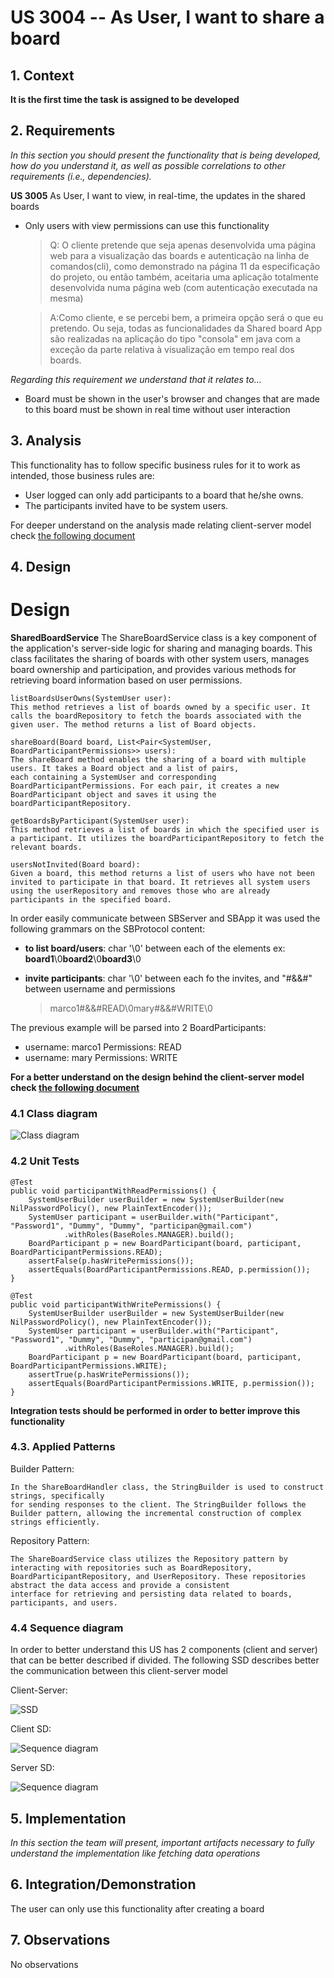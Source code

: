 US 3004 -- As User, I want to share a board
=========================================================

## 1. Context

**It is the first time the task is assigned to be developed**

## 2. Requirements

*In this section you should present the functionality that is being developed, how do you understand it, as well as
possible correlations to other requirements (i.e., dependencies).*

**US 3005** As User, I want to view, in real-time, the updates in the shared boards

- Only users with view permissions can use this functionality

  > Q: O cliente pretende que seja apenas desenvolvida uma página web para a visualização das boards e autenticação na
  linha de comandos(cli), como demonstrado na página 11 da especificação do projeto, ou então também, aceitaria uma
  aplicação totalmente desenvolvida numa página web (com autenticação executada na mesma)

  > A:Como cliente, e se percebi bem, a primeira opção será o que eu pretendo. Ou seja, todas as funcionalidades da
  Shared
  board App são realizadas na aplicação do tipo "consola" em java com a exceção da parte relativa
  à visualização em tempo real dos boards.

*Regarding this requirement we understand that it relates to...*

- Board must be shown in the user's browser and changes that are made to this board must be shown in real time without
  user interaction

## 3. Analysis

This functionality has to follow specific business rules for it to work
as intended, those business rules are:

- User logged can only add participants to a board that he/she owns.
- The participants invited have to be system users.

For deeper understand on the analysis made relating client-server model
check [the following document](../SBServer/Analysis.md)

## 4. Design

# Design

**SharedBoardService**
The ShareBoardService class is a key component of the application's server-side logic for sharing and managing boards.
This class facilitates the sharing of boards with other system users, manages board ownership and participation, and
provides various methods for retrieving board information based on user permissions.

    listBoardsUserOwns(SystemUser user):
    This method retrieves a list of boards owned by a specific user. It calls the boardRepository to fetch the boards associated with the given user. The method returns a list of Board objects.

    shareBoard(Board board, List<Pair<SystemUser, BoardParticipantPermissions>> users):
    The shareBoard method enables the sharing of a board with multiple users. It takes a Board object and a list of pairs, 
    each containing a SystemUser and corresponding BoardParticipantPermissions. For each pair, it creates a new
    BoardParticipant object and saves it using the boardParticipantRepository.

    getBoardsByParticipant(SystemUser user):
    This method retrieves a list of boards in which the specified user is a participant. It utilizes the boardParticipantRepository to fetch the relevant boards.

    usersNotInvited(Board board):
    Given a board, this method returns a list of users who have not been invited to participate in that board. It retrieves all system users using the userRepository and removes those who are already participants in the specified board.

In order easily communicate between SBServer and SBApp it was used the following grammars on the SBProtocol content:

- **to list board/users**: char '\0' between each of the elements
  ex: **board1**\0**board2**\0**board3**\0
- **invite participants**: char '\0' between each fo the invites, and "#&&#" between username and permissions

  > marco1#&&#READ\0mary#&&#WRITE\0

The previous example will be parsed into 2 BoardParticipants:

- username: marco1 Permissions: READ
- username: mary Permissions: WRITE

**For a better understand on the design behind the client-server model
check [the following document](../SBServer/Design.md)**

### 4.1 Class diagram

![Class diagram](./CD.svg)

### 4.2 Unit Tests

    @Test
    public void participantWithReadPermissions() {
        SystemUserBuilder userBuilder = new SystemUserBuilder(new NilPasswordPolicy(), new PlainTextEncoder());
        SystemUser participant = userBuilder.with("Participant", "Password1", "Dummy", "Dummy", "participan@gmail.com")
                .withRoles(BaseRoles.MANAGER).build();
        BoardParticipant p = new BoardParticipant(board, participant, BoardParticipantPermissions.READ);
        assertFalse(p.hasWritePermissions());
        assertEquals(BoardParticipantPermissions.READ, p.permission());
    }

    @Test
    public void participantWithWritePermissions() {
        SystemUserBuilder userBuilder = new SystemUserBuilder(new NilPasswordPolicy(), new PlainTextEncoder());
        SystemUser participant = userBuilder.with("Participant", "Password1", "Dummy", "Dummy", "participan@gmail.com")
                .withRoles(BaseRoles.MANAGER).build();
        BoardParticipant p = new BoardParticipant(board, participant, BoardParticipantPermissions.WRITE);
        assertTrue(p.hasWritePermissions());
        assertEquals(BoardParticipantPermissions.WRITE, p.permission());
    }


**Integration tests should be performed in order to better improve this functionality**

### 4.3. Applied Patterns

Builder Pattern:

    In the ShareBoardHandler class, the StringBuilder is used to construct strings, specifically 
    for sending responses to the client. The StringBuilder follows the Builder pattern, allowing the incremental construction of complex strings efficiently.

Repository Pattern:

    The ShareBoardService class utilizes the Repository pattern by interacting with repositories such as BoardRepository,
    BoardParticipantRepository, and UserRepository. These repositories abstract the data access and provide a consistent 
    interface for retrieving and persisting data related to boards, participants, and users.

### 4.4 Sequence diagram

In order to better understand this US has 2 components (client and server) that can be better described if divided.
The following SSD describes better the communication between this client-server model

Client-Server:

![SSD](./SSD.svg)

Client SD:

![Sequence diagram](./ClientSD.svg)

Server SD:

![Sequence diagram](./ServerSD.svg)

## 5. Implementation

*In this section the team will present, important artifacts necessary to fully understand the implementation like
fetching data operations*

## 6. Integration/Demonstration

The user can only use this functionality after creating a board 

## 7. Observations

No observations

